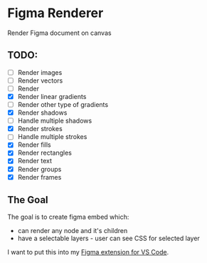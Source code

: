 # Figma Renderer

Render Figma document on canvas

## TODO:

- [ ] Render images
- [ ] Render vectors
- [ ] Render
- [x] Render linear gradients
- [ ] Render other type of gradients
- [x] Render shadows
- [ ] Handle multiple shadows
- [x] Render strokes
- [ ] Handle multiple strokes
- [x] Render fills
- [x] Render rectangles
- [x] Render text
- [x] Render groups
- [x] Render frames

## The Goal

The goal is to create figma embed which:

- can render any node and it's children
- have a selectable layers - user can see CSS for selected layer

I want to put this into my [Figma extension for VS Code](https://github.com/Idered/vscode-extension-figma).
